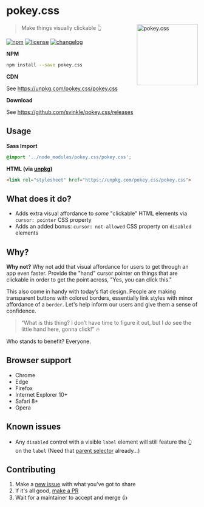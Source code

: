 # pokey.css

<a href="https://github.com/svinkle/pokey.css"><img
  src="https://emojipedia-us.s3.amazonaws.com/thumbs/160/emoji-one/5/horse-face_1f434.png" alt="pokey.css"
  width="160" height="160" align="right"></a>

> Make things visually clickable 👆

[![npm][npm-image]][npm-url] [![license][license-image]][license-url]
[![changelog][changelog-image]][changelog-url]

**NPM**

```sh
npm install --save pokey.css
```

**CDN**

See https://unpkg.com/pokey.css/pokey.css

**Download**

See https://github.com/svinkle/pokey.css/releases

## Usage

**Sass Import**

```css
@import '../node_modules/pokey.css/pokey.css';
```

**HTML (via [unpkg](https://unpkg.com))**

```html
<link rel="stylesheet" href="https://unpkg.com/pokey.css/pokey.css">
```

## What does it do?

* Adds extra visual affordance to _some_ "clickable" HTML elements via `cursor: pointer` CSS property
* Adds an added bonus: `cursor: not-allowed` CSS property on `disabled` elements

## Why?

**Why not?** Why not add that visual affordance for users to get through an app even faster. Provide the "hand" cursor pointer on things that are clickable in order to get the point across, "Yes, you can click this."

This also come in handy with today’s flat design. People are making transparent buttons with colored borders, essentially link styles with minor affordance of a `border`. Let's help inform our users and give them a sense of confidence.

> “What is this thing? I don’t have time to figure it out, but I _do_ see the little hand here, gonna click!” :fire:

Who stands to benefit? Everyone.

## Browser support

* Chrome
* Edge
* Firefox
* Internet Explorer 10+
* Safari 8+
* Opera

## Known issues

* Any `disabled` control with a visible `label` element will still feature the <span role="img" aria-label="pointer">👆</span> on the `label` (Need that [parent selector](https://css-tricks.com/parent-selectors-in-css/) already…)

## Contributing

1. Make a [new issue](https://github.com/svinkle/pokey.css/issues/new) with what you've got to share
2. If it's all good, [make a PR](https://help.github.com/articles/creating-a-pull-request/)
3. Wait for a maintainer to accept and merge <span role="img" aria-label="">👍</span>

[changelog-image]: https://img.shields.io/badge/changelog-md-blue.svg?style=flat-square
[changelog-url]: CHANGELOG.md
[license-image]: https://img.shields.io/npm/l/pokey.css.svg?style=flat-square
[license-url]: LICENSE.md
[npm-image]: https://img.shields.io/npm/v/pokey.css.svg?style=flat-square
[npm-url]: https://npmjs.com/package/pokey.css

